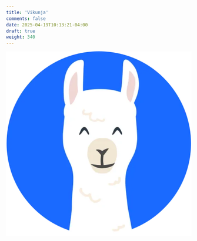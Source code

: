 ```yaml
---
title: 'Vikunja'
comments: false
date: 2025-04-19T10:13:21-04:00
draft: true
weight: 340
---
```

![Vikunja](./vikunja.webp)
